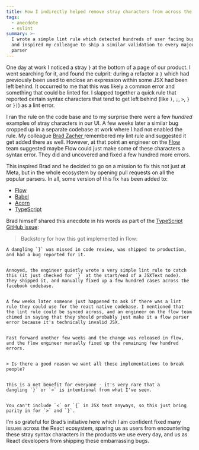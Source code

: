 ```yaml
---
title: How I indirectly helped remove stray characters from across the web
tags:
  - anecdote
  - eslint
summary: >-
  I wrote a simple lint rule which detected hundreds of user facing bugs at Meta
  and inspired my colleague to ship a similar validation to every major JS
  parser
---
```

One day at work I noticed a stray `}` at the bottom of a page of our product. I went searching for it, and found the culprit: during a refactor a `}` which had previously been used to enclose an expression within some JSX had been left behind. It occurred to me that this was likely a common error and something that could be linted for. I slapped together a quick rule that reported certain syntax characters that tend to get left behind (like `)`, `;`, `>`, `}` or `})`) as a lint error.

I ran the rule on the code base and to my surprise there were a few _hundred_ examples of stray characters in our UI. A few weeks later a similar bug cropped up in a separate codebase at work where I had not enabled the rule. My colleague [Brad Zacher ](https://zacher.com.au/)remembered my lint rule and suggested it get added there as well. However, at that point an engineer on the [Flow](https://flow.org/) team suggested maybe Flow could just make some of these characters a syntax error. They did and uncovered and fixed a few hundred more errors.

This inspired Brad and he decided to go on a mission to fix this not just at Meta, but in the whole ecosystem by opening pull requests on all the popular parsers. In all, some version of this fix has been added to:

- [Flow](https://github.com/facebook/flow/commit/e1d0038042c2cba942ece36f96a0e1bd7fb138bd)
- [Babel](https://github.com/babel/babel/pull/11046)
- [Acorn](/45c8b86e00c943b9adb0d96da1b86b65)
- [TypeScript](https://github.com/microsoft/TypeScript/pull/36636)

Brad himself shared this anecdote in his words as part of the [TypeScript GitHub issue](https://github.com/microsoft/TypeScript/issues/36341#issuecomment-582514466):

> Backstory for how this got implemented in flow:

```
A dangling `}` was missed in code review, was shipped to production, and had a bug reported for it.


Annoyed, the engineer quietly wrote a very simple lint rule to catch this (it just checked for `}` at the start/end of a JSXText node). They shipped it, and manually fixed up a few hundred cases across the facebook codebase.


A few weeks later someone just happened to ask if there was a lint rule they could use for the react native codebase. I mentioned that the lint rule could be synced across, and an engineer on the flow team chimed in saying that they should probably just make it a flow parser error because it's technically invalid JSX.


Fast forward another few weeks and the change was released in flow, and the flow engineer manually fixed up the remaining few hundred errors.


> Is there a good reason we want all these implementations to break people?


This is a net benefit for everyone - it's very rare that a dangling `}` or `>` is intentional from what I've seen.


You can't include `<` or `{` in JSX text anyways, so this just bring parity in for `>` and `}`.
```

I’m so grateful for Brad’s initiative here which I am confident fixed many issues across the React ecosystem, sparing us as users from encountering these stray syntax characters in the products we use every day, and us as React developers from shipping these embarrassing bugs.
